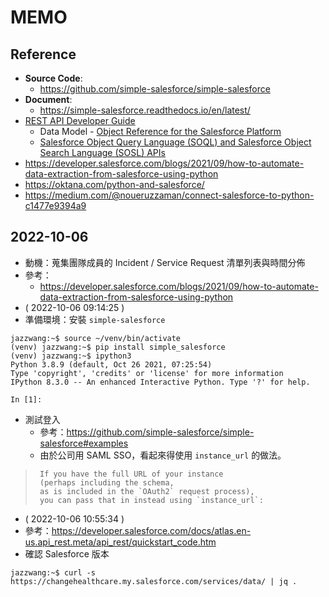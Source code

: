 # MEMO

## Reference

- **Source Code**:
  - https://github.com/simple-salesforce/simple-salesforce
- **Document**:
  - https://simple-salesforce.readthedocs.io/en/latest/
- [REST API Developer Guide](https://developer.salesforce.com/docs/atlas.en-us.api_rest.meta/api_rest/intro_rest.htm)
  - Data Model - [Object Reference for the Salesforce Platform](https://developer.salesforce.com/docs/atlas.en-us.object_reference.meta/object_reference/sforce_api_objects_concepts.htm)
  - [Salesforce Object Query Language (SOQL) and Salesforce Object Search Language (SOSL) APIs](https://developer.salesforce.com/docs/atlas.en-us.soql_sosl.meta/soql_sosl/sforce_api_calls_soql_sosl_intro.htm)
- https://developer.salesforce.com/blogs/2021/09/how-to-automate-data-extraction-from-salesforce-using-python
- https://oktana.com/python-and-salesforce/
- https://medium.com/@noueruzzaman/connect-salesforce-to-python-c1477e9394a9

## 2022-10-06

- 動機：蒐集團隊成員的 Incident / Service Request 清單列表與時間分佈
- 參考：
  - https://developer.salesforce.com/blogs/2021/09/how-to-automate-data-extraction-from-salesforce-using-python
- ( 2022-10-06 09:14:25 )
- 準備環境：安裝 `simple-salesforce`
```
jazzwang:~$ source ~/venv/bin/activate
(venv) jazzwang:~$ pip install simple_salesforce
(venv) jazzwang:~$ ipython3
Python 3.8.9 (default, Oct 26 2021, 07:25:54)
Type 'copyright', 'credits' or 'license' for more information
IPython 8.3.0 -- An enhanced Interactive Python. Type '?' for help.

In [1]:
```
- 測試登入
  - 參考：https://github.com/simple-salesforce/simple-salesforce#examples
  - 由於公司用 SAML SSO，看起來得使用 `instance_url` 的做法。

>      If you have the full URL of your instance
>      (perhaps including the schema,
>      as is included in the `OAuth2` request process),
>      you can pass that in instead using `instance_url`:

- ( 2022-10-06 10:55:34 )
- 參考：https://developer.salesforce.com/docs/atlas.en-us.api_rest.meta/api_rest/quickstart_code.htm
- 確認 Salesforce 版本
```
jazzwang:~$ curl -s https://changehealthcare.my.salesforce.com/services/data/ | jq .
```